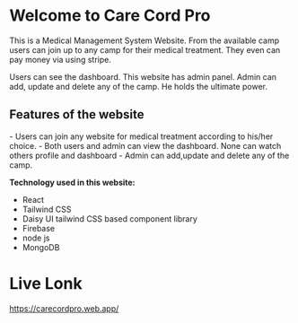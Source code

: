 # Welcome to Care Cord Pro

This is a Medical Management System Website. From the available camp users can join up to any camp for their medical treatment. They even can pay money via using stripe.

Users can  see the dashboard. This website has admin panel. Admin can add, update and delete any of the camp. He holds the ultimate power.

<h2>Features of the website</h2>
- Users can join any website for medical treatment according to his/her choice.
- Both users and admin can view the dashboard. None can watch others profile and dashboard
- Admin can add,update and delete any of the camp.

**Technology used in this website:** 
- React
- Tailwind CSS
- Daisy UI tailwind CSS based component library
- Firebase
- node js
- MongoDB

# Live Lonk
https://carecordpro.web.app/
